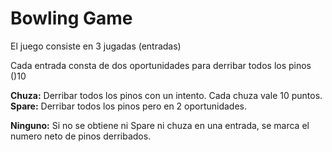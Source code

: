 # Bowling Game

El juego consiste en 3 jugadas (entradas)

Cada entrada consta de dos oportunidades para derribar todos los pinos ()10

**Chuza:** Derribar todos los pinos con un intento. Cada chuza vale 10 puntos.
**Spare:** Derribar todos los pinos pero en 2 oportunidades.


**Ninguno:** Si no se obtiene ni Spare ni chuza en una entrada, se marca el numero neto de pinos derribados.




